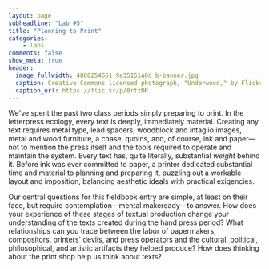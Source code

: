 ```yaml
---
layout: page
subheadline: "Lab #5"
title: "Planning to Print"
categories:
    - labs
comments: false
show_meta: true
header:
  image_fullwidth: 4880254551_9a35151a0d_b-banner.jpg
  caption: Creative Commons licensed photograph, "Underwood," by Flickr user Canned Muffins
  caption_url: https://flic.kr/p/8rfzDR
---
```


We've spent the past two class periods simply preparing to print. In the letterpress ecology, every text is deeply, immediately material. Creating any text requires metal type, lead spacers, woodblock and intaglio images, metal and wood furniture, a chase, quoins, and, of course, ink and paper—not to mention the press itself and the tools required to operate and maintain the system. Every text has, quite literally, substantial *weight* behind it. Before ink was ever committed to paper, a printer dedicated substantial time and material to planning and preparing it, puzzling out a workable layout and imposition, balancing aesthetic ideals with practical exigencies. 

Our central questions for this fieldbook entry are simple, at least on their face, but require contemplation—mental makeready—to answer. How does your experience of these stages of textual production change your understanding of the texts created during the hand press period? What relationships can you trace between the labor of papermakers, compositors, printers' devils, and press operators and the cultural, political, philosophical, and artistic artifacts they helped produce? How does thinking about the print shop help us think about texts? 